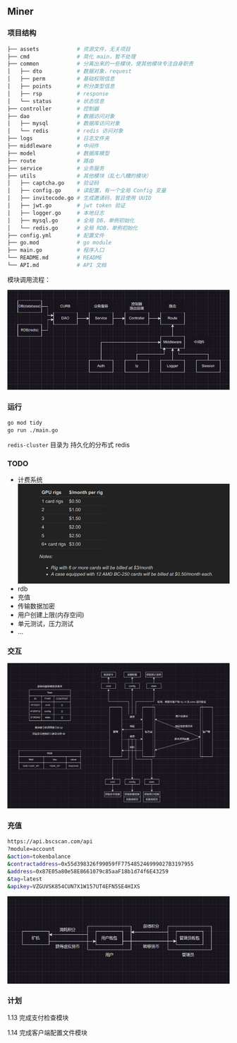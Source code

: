 ## Miner

### 项目结构

```sh
├── assets            # 资源文件，无关项目
├── cmd               # 简化 main，暂不处理
├── common            # 分离出来的一些模块，使其他模块专注自身职责
│   ├── dto           # 数据对象，request
│   ├── perm          # 基础权限信息
│   ├── points        # 积分类型信息
│   ├── rsp           # response
│   └── status        # 状态信息
├── controller        # 控制器
├── dao               # 数据访问对象
│   ├── mysql         # 数据库访问对象
│   └── redis         # redis 访问对象
├── logs              # 日志文件夹
├── middleware        # 中间件
├── model             # 数据库模型
├── route             # 路由
├── service           # 业务服务
├── utils             # 其他模块（乱七八糟的模块）
│   ├── captcha.go    # 验证码
│   ├── config.go     # 读配置，有一个全局 Config 变量
│   ├── invitecode.go # 生成邀请码，暂且使用 UUID
│   ├── jwt.go        # jwt token 验证
│   ├── logger.go     # 本地日志
│   ├── mysql.go      # 全局 DB，单例初始化
│   └── redis.go      # 全局 RDB，单例初始化
├── config.yml        # 配置文件
├── go.mod            # go module
├── main.go           # 程序入口
└── README.md         # README
└── API.md            # API 文档 
```

模块调用流程：

![](./assets/flow.png)

### 运行

```sh
go mod tidy
go run ./main.go
```

`redis-cluster` 目录为 持久化的分布式 redis

### TODO

- 计费系统
    ![](./assets/p1.png)
- rdb
- 充值
- 传输数据加密
- 用户创建上限(内存空间)
- 单元测试，压力测试
- ...


### 交互

![](./assets/interact.png)

### 充值

```sh
https://api.bscscan.com/api
?module=account
&action=tokenbalance
&contractaddress=0x55d398326f99059fF775485246999027B3197955
&address=0x87E05a80e58E8661079c85aaF18b1d74f6E43259
&tag=latest
&apikey=VZGUVSK854CUN7X1W157UT4EFN5SE4HIXS
```

![](./assets/recharge.png)


### 计划

1.13 完成支付检查模块

1.14 完成客户端配置文件模块
